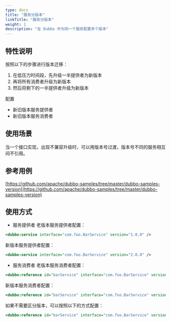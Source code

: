 ```yaml
---
type: docs
title: "服务分版本"
linkTitle: "服务分版本"
weight: 1
description: "在 Dubbo 中为同一个服务配置多个版本"
---
```


## 特性说明
按照以下的步骤进行版本迁移：

1. 在低压力时间段，先升级一半提供者为新版本
2. 再将所有消费者升级为新版本
3. 然后将剩下的一半提供者升级为新版本

配置
- 新旧版本服务提供者
- 新旧版本服务消费者

## 使用场景
当一个接口实现，出现不兼容升级时，可以用版本号过渡，版本号不同的服务相互间不引用。

## 参考用例

[https://github.com/apache/dubbo-samples/tree/master/dubbo-samples-version](https://github.com/apache/dubbo-samples/tree/master/dubbo-samples-version)

## 使用方式
- 服务提供者
老版本服务提供者配置：
```xml
<dubbo:service interface="com.foo.BarService" version="1.0.0" />
```

新版本服务提供者配置：
```xml
<dubbo:service interface="com.foo.BarService" version="2.0.0" />
```
- 服务消费者
老版本服务消费者配置：
```xml
<dubbo:reference id="barService" interface="com.foo.BarService" version="1.0.0" />
```

新版本服务消费者配置：
```xml
<dubbo:reference id="barService" interface="com.foo.BarService" version="2.0.0" />
```

如果不需要区分版本，可以按照以下的方式配置：
```xml
<dubbo:reference id="barService" interface="com.foo.BarService" version="*" />
```
